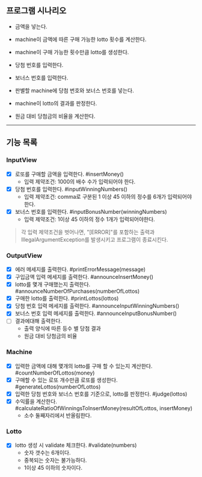 ## 프로그램 시나리오

- 금액을 넣는다.
- machine이 금액에 따른 구매 가능한 lotto 횟수를 계산한다.
- machine이 구매 가능한 횟수만큼 lotto를 생성한다.

- 당첨 번호를 입력한다.
- 보너스 번호를 입력한다.

- 판별할 machine에 당첨 번호와 보너스 번호를 넣는다.
- machine이 lotto의 결과를 판정한다.
- 원금 대비 당첨금의 비율을 계산한다.

---

## 기능 목록

### InputView

- [x] 로또를 구매할 금액을 입력한다. #insertMoney()
    - 입력 제약조건: 1000의 배수 수가 입력되어야 한다.
- [x] 당첨 번호를 입력한다. #inputWinningNumbers()
    - 입력 제약조건: comma로 구분된 1 이상 45 이하의 정수를 6개가 입력되어야한다.
- [x] 보너스 번호를 입력한다. #inputBonusNumber(winningNumbers)
    - 입력 제약조건: 1이상 45 이하의 정수 1개가 입력되어야한다.

> 각 입력 제약조건을 벗어나면, "[ERROR]"를 포함하는 출력과 IllegalArgumentException를 발생시키고 프로그램이 종료시킨다.

### OutputView
- [x] 에러 메세지를 출력한다. #printErrorMessage(message)
- [x] 구입금액 입력 메세지를 출력한다. #announceInsertMoney()
- [x] lotto를 몇개 구매했는지 출력한다. #announceNumberOfPurchases(numberOfLottos) 
- [x] 구매한 lotto를 출력한다. #printLottos(lottos)
- [x] 당첨 번호 입력 메세지를 출력한다. #announceInputWinningNumbers()
- [x] 보너스 번호 입력 메세지를 출력한다. #announceInputBonusNumber()
- [ ] 결과에대해 출력한다.
  - 출력 양식에 따른 등수 별 당첨 결과
  - 원금 대비 당첨금의 비율

### Machine

- [x] 입력한 금액에 대해 몇개의 lotto를 구매 할 수 있는지 계산한다. #countNumberOfLottos(money)
- [x] 구매할 수 있는 로또 개수만큼 로또를 생성한다. #generateLottos(numberOfLottos)
- [x] 입력한 당첨 번호와 보너스 번호를 기준으로, lotto를 판정한다. #judge(lottos)
- [x] 수익률을 계산한다. #calculateRatioOfWinningsToInsertMoney(resultOfLottos, insertMoney)
    - 소수 둘째자리에서 반올림한다.

### Lotto
- [x] lotto 생성 시 validate 체크한다. #validate(numbers)
  - 숫자 갯수는 6개이다.
  - 중복되는 숫자는 불가능하다.
  - 1이상 45 이하의 숫자이다.
